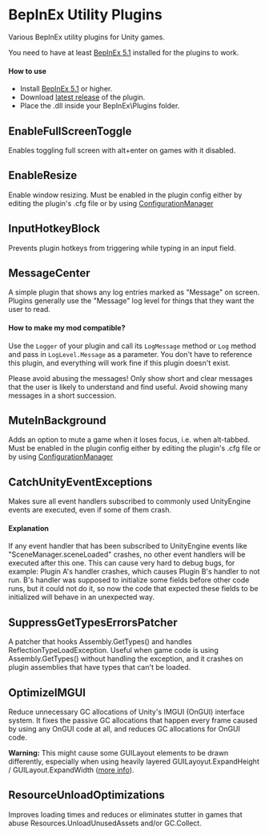 # BepInEx Utility Plugins
Various BepInEx utility plugins for Unity games.

You need to have at least [BepInEx 5.1](https://github.com/BepInEx/BepInEx) installed for the plugins to work.

#### How to use
- Install [BepInEx 5.1](https://github.com/BepInEx/BepInEx) or higher.
- Download [latest release](https://github.com/BepInEx/BepInEx.Utility/releases) of the plugin.
- Place the .dll inside your BepInEx\Plugins folder.

## EnableFullScreenToggle
Enables toggling full screen with alt+enter on games with it disabled.

## EnableResize
Enable window resizing. Must be enabled in the plugin config either by editing the plugin's .cfg file or by using [ConfigurationManager](https://github.com/BepInEx/BepInEx.ConfigurationManager)

## InputHotkeyBlock
Prevents plugin hotkeys from triggering while typing in an input field.

## MessageCenter
A simple plugin that shows any log entries marked as "Message" on screen. Plugins generally use the "Message" log level for things that they want the user to read.
#### How to make my mod compatible?
Use the `Logger` of your plugin and call its `LogMessage` method or `Log` method and pass in `LogLevel.Message` as a parameter. You don't have to reference this plugin, and everything will work fine if this plugin doesn't exist.

Please avoid abusing the messages! Only show short and clear messages that the user is likely to understand and find useful. Avoid showing many messages in a short succession.

## MuteInBackground
Adds an option to mute a game when it loses focus, i.e. when alt-tabbed. Must be enabled in the plugin config either by editing the plugin's .cfg file or by using [ConfigurationManager](https://github.com/BepInEx/BepInEx.ConfigurationManager)

## CatchUnityEventExceptions
Makes sure all event handlers subscribed to commonly used UnityEngine events are executed, even if some of them crash.
#### Explanation
If any event handler that has been subscribed to UnityEngine events like "SceneManager.sceneLoaded" crashes, no other event handlers will be executed after this one. This can cause very hard to debug bugs, for example: Plugin A's handler crashes, which causes Plugin B's handler to not run. B's handler was supposed to initialize some fields before other code runs, but it could not do it, so now the code that expected these fields to be initialized will behave in an unexpected way.

## SuppressGetTypesErrorsPatcher
A patcher that hooks Assembly.GetTypes() and handles ReflectionTypeLoadException. Useful when game code is using Assembly.GetTypes() without handling the exception, and it crashes on plugin assemblies that have types that can't be loaded.

## OptimizeIMGUI
Reduce unnecessary GC allocations of Unity's IMGUI (OnGUI) interface system. It fixes the passive GC allocations that happen every frame caused by using any OnGUI code at all, and reduces GC allocations for OnGUI code. 

**Warning:** This might cause some GUILayout elements to be drawn differently, especially when using heavily layered GUILayoyut.ExpandHeight / GUILayout.ExpandWidth ([more info](https://github.com/BepInEx/BepInEx.Utility/issues/6)).

## ResourceUnloadOptimizations
Improves loading times and reduces or eliminates stutter in games that abuse Resources.UnloadUnusedAssets and/or GC.Collect.
